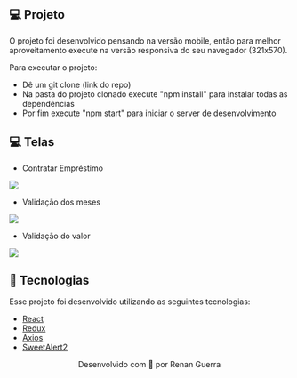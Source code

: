 ## 💻 Projeto

O projeto foi desenvolvido pensando na versão mobile, então para melhor aproveitamento execute na versão responsiva do seu navegador (321x570).

Para executar o projeto:
- Dê um git clone (link do repo)
- Na pasta do projeto clonado execute "npm install" para instalar todas as dependências
- Por fim execute "npm start" para iniciar o server de desenvolvimento

## 💻 Telas
- Contratar Empréstimo
<img src='https://user-images.githubusercontent.com/53278938/108837456-09dbe800-75b1-11eb-87ca-5912bb8bf6b5.gif' />

- Validação dos meses
<img src='https://user-images.githubusercontent.com/53278938/108837459-0a747e80-75b1-11eb-8632-227ae0724b64.gif' />

- Validação do valor
<img src='https://user-images.githubusercontent.com/53278938/108837461-0b0d1500-75b1-11eb-9781-8d5cb90c0898.gif'/>

## 🚀 Tecnologias

Esse projeto foi desenvolvido utilizando as seguintes tecnologias:

- [React](https://reactjs.org/)
- [Redux](https://redux.js.org/)
- [Axios](https://github.com/axios/axios)
- [SweetAlert2](https://sweetalert2.github.io/)


<p align="center">Desenvolvido com 💜 por Renan Guerra</p>
